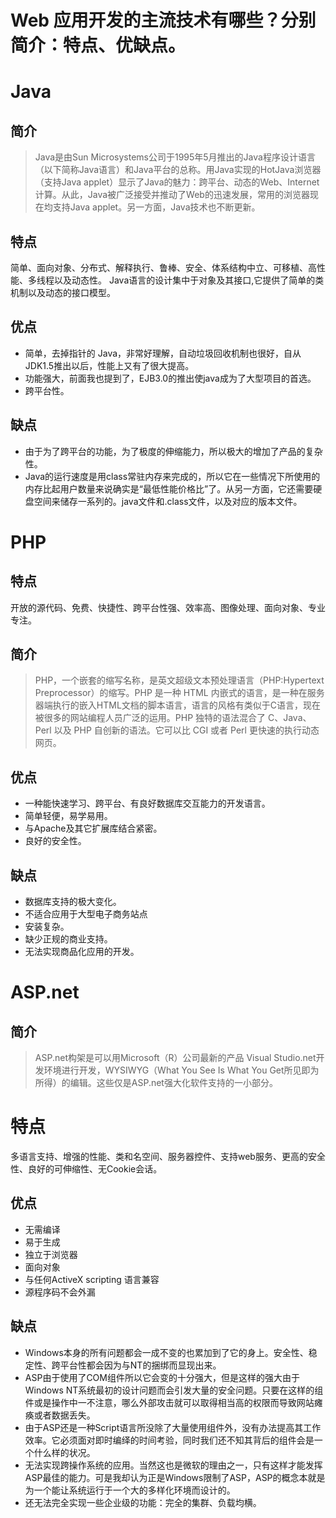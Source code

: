 # Web 应用开发的主流技术有哪些？分别简介：特点、优缺点。

# Java

## 简介

> Java是由Sun Microsystems公司于1995年5月推出的Java程序设计语言（以下简称Java语言）和Java平台的总称。用Java实现的HotJava浏览器（支持Java applet）显示了Java的魅力：跨平台、动态的Web、Internet计算。从此，Java被广泛接受并推动了Web的迅速发展，常用的浏览器现在均支持Java applet。另一方面，Java技术也不断更新。

## 特点

简单、面向对象、分布式、解释执行、鲁棒、安全、体系结构中立、可移植、高性能、多线程以及动态性。 Java语言的设计集中于对象及其接口,它提供了简单的类机制以及动态的接口模型。

## 优点

* 简单，去掉指针的 Java，非常好理解，自动垃圾回收机制也很好，自从JDK1.5推出以后，性能上又有了很大提高。
* 功能强大，前面我也提到了，EJB3.0的推出使java成为了大型项目的首选。
* 跨平台性。

## 缺点

* 由于为了跨平台的功能，为了极度的伸缩能力，所以极大的增加了产品的复杂性。
* Java的运行速度是用class常驻内存来完成的，所以它在一些情况下所使用的内存比起用户数量来说确实是“最低性能价格比”了。从另一方面，它还需要硬盘空间来储存一系列的。java文件和.class文件，以及对应的版本文件。

# PHP

## 特点

开放的源代码、免费、快捷性、跨平台性强、效率高、图像处理、面向对象、专业专注。

## 简介

> PHP，一个嵌套的缩写名称，是英文超级文本预处理语言（PHP:Hypertext Preprocessor）的缩写。PHP 是一种 HTML 内嵌式的语言，是一种在服务器端执行的嵌入HTML文档的脚本语言，语言的风格有类似于C语言，现在被很多的网站编程人员广泛的运用。PHP 独特的语法混合了 C、Java、Perl 以及 PHP 自创新的语法。它可以比 CGI 或者 Perl 更快速的执行动态网页。

## 优点

* 一种能快速学习、跨平台、有良好数据库交互能力的开发语言。
* 简单轻便，易学易用。
* 与Apache及其它扩展库结合紧密。
* 良好的安全性。

## 缺点

* 数据库支持的极大变化。
* 不适合应用于大型电子商务站点
* 安装复杂。
* 缺少正规的商业支持。
* 无法实现商品化应用的开发。

# ASP.net

## 简介

> ASP.net构架是可以用Microsoft（R）公司最新的产品 Visual Studio.net开发环境进行开发，WYSIWYG（What You See Is What You Get所见即为所得）的编辑。这些仅是ASP.net强大化软件支持的一小部分。

# 特点

多语言支持、增强的性能、类和名空间、服务器控件、支持web服务、更高的安全性、良好的可伸缩性、无Cookie会话。

## 优点

* 无需编译
* 易于生成
* 独立于浏览器
* 面向对象
* 与任何ActiveX scripting 语言兼容
* 源程序码不会外漏

## 缺点

* Windows本身的所有问题都会一成不变的也累加到了它的身上。安全性、稳定性、跨平台性都会因为与NT的捆绑而显现出来。
* ASP由于使用了COM组件所以它会变的十分强大，但是这样的强大由于Windows NT系统最初的设计问题而会引发大量的安全问题。只要在这样的组件或是操作中一不注意，哪么外部攻击就可以取得相当高的权限而导致网站瘫痪或者数据丢失。
* 由于ASP还是一种Script语言所没除了大量使用组件外，没有办法提高其工作效率。它必须面对即时编绎的时间考验，同时我们还不知其背后的组件会是一个什么样的状况。
* 无法实现跨操作系统的应用。当然这也是微软的理由之一，只有这样才能发挥ASP最佳的能力。可是我却认为正是Windows限制了ASP，ASP的概念本就是为一个能让系统运行于一个大的多样化环境而设计的。
* 还无法完全实现一些企业级的功能：完全的集群、负载均横。



